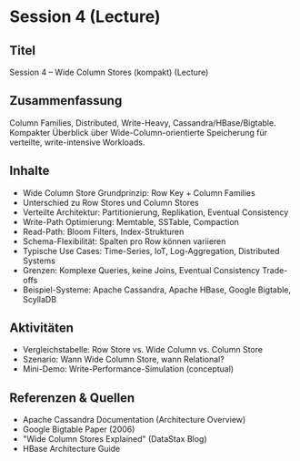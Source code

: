 # Session 4 (Lecture)

## Titel

Session 4 – Wide Column Stores (kompakt) (Lecture)

## Zusammenfassung

Column Families, Distributed, Write-Heavy, Cassandra/HBase/Bigtable. Kompakter Überblick über Wide-Column-orientierte Speicherung für verteilte, write-intensive Workloads.

## Inhalte

- Wide Column Store Grundprinzip: Row Key + Column Families
- Unterschied zu Row Stores und Column Stores
- Verteilte Architektur: Partitionierung, Replikation, Eventual Consistency
- Write-Path Optimierung: Memtable, SSTable, Compaction
- Read-Path: Bloom Filters, Index-Strukturen
- Schema-Flexibilität: Spalten pro Row können variieren
- Typische Use Cases: Time-Series, IoT, Log-Aggregation, Distributed Systems
- Grenzen: Komplexe Queries, keine Joins, Eventual Consistency Trade-offs
- Beispiel-Systeme: Apache Cassandra, Apache HBase, Google Bigtable, ScyllaDB

## Aktivitäten

- Vergleichstabelle: Row Store vs. Wide Column vs. Column Store
- Szenario: Wann Wide Column Store, wann Relational?
- Mini-Demo: Write-Performance-Simulation (conceptual)

## Referenzen & Quellen

- Apache Cassandra Documentation (Architecture Overview)
- Google Bigtable Paper (2006)
- "Wide Column Stores Explained" (DataStax Blog)
- HBase Architecture Guide
